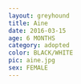 ```yaml
---
layout: greyhound
title: Aine
date: 2016-03-15
age: 6 MONTHS
category: adopted
color: BLACK/WHITE
pic: aine.jpg
sex: FEMALE
---
```


